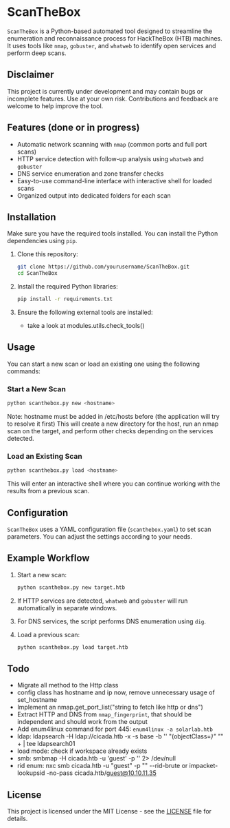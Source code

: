 # ScanTheBox

`ScanTheBox` is a Python-based automated tool designed to streamline the enumeration and reconnaissance process for HackTheBox (HTB) machines. It uses tools like `nmap`, `gobuster`, and `whatweb` to identify open services and perform deep scans.

## Disclaimer
This project is currently under development and may contain bugs or incomplete features. Use at your own risk. Contributions and feedback are welcome to help improve the tool.

## Features (done or in progress)

- Automatic network scanning with `nmap` (common ports and full port scans)
- HTTP service detection with follow-up analysis using `whatweb` and `gobuster`
- DNS service enumeration and zone transfer checks
- Easy-to-use command-line interface with interactive shell for loaded scans
- Organized output into dedicated folders for each scan

## Installation

Make sure you have the required tools installed. You can install the Python dependencies using `pip`.

1. Clone this repository:

   ```bash
   git clone https://github.com/yourusername/ScanTheBox.git
   cd ScanTheBox
   ```

2. Install the required Python libraries:

   ```bash
   pip install -r requirements.txt
   ```

3. Ensure the following external tools are installed:
   - take a look at modules.utils.check_tools()

## Usage

You can start a new scan or load an existing one using the following commands:

### Start a New Scan

```bash
python scanthebox.py new <hostname>
```

Note: hostname must be added in /etc/hosts before (the application will try to resolve it first)
This will create a new directory for the host, run an nmap scan on the target, and perform other checks depending on the services detected.

### Load an Existing Scan

```bash
python scanthebox.py load <hostname>
```

This will enter an interactive shell where you can continue working with the results from a previous scan.

## Configuration

`ScanTheBox` uses a YAML configuration file (`scanthebox.yaml`) to set scan parameters. You can adjust the settings according to your needs.

## Example Workflow

1. Start a new scan:
   ```bash
   python scanthebox.py new target.htb
   ```

2. If HTTP services are detected, `whatweb` and `gobuster` will run automatically in separate windows.

3. For DNS services, the script performs DNS enumeration using `dig`.

4. Load a previous scan:
   ```bash
   python scanthebox.py load target.htb
   ```

## Todo
* Migrate all method to the Http class
* config class has hostname and ip now, remove unnecessary usage of set_hostname
* Implement an nmap.get_port_list("string to fetch like http or dns")
* Extract HTTP and DNS from `nmap_fingerprint`, that should be independent and should work from the output
* Add enum4linux command for port 445: `enum4linux -a solarlab.htb`
* ldap: ldapsearch -H ldap://cicada.htb -x -s base -b '' "(objectClass=*)" "*" + | tee ldapsearch01
* load mode: check if workspace already exists
* smb: smbmap -H cicada.htb  -u 'guest' -p '' 2> /dev/null 
* rid enum: nxc smb cicada.htb -u "guest" -p "" --rid-brute or impacket-lookupsid -no-pass cicada.htb/guest@10.10.11.35

## License

This project is licensed under the MIT License - see the [LICENSE](LICENSE) file for details.